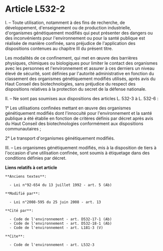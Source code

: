 # Article L532-2

I. – Toute utilisation, notamment à des fins de recherche, de développement, d'enseignement ou de production industrielle,
d'organismes génétiquement modifiés qui peut présenter des dangers ou des inconvénients pour l'environnement ou pour la santé
publique est réalisée de manière confinée, sans préjudice de l'application des dispositions contenues au chapitre III du
présent titre.

Les modalités de ce confinement, qui met en œuvre des barrières physiques, chimiques ou biologiques pour limiter le contact
des organismes avec les personnes et l'environnement et assurer à ces derniers un niveau élevé de sécurité, sont définies par
l'autorité administrative en fonction du classement des organismes génétiquement modifiés utilisés, après avis du Haut
Conseil des biotechnologies, sans préjudice du respect des dispositions relatives à la protection du secret de la défense
nationale.

II. – Ne sont pas soumises aux dispositions des articles L. 532-3 à L. 532-6 :

1° Les utilisations confinées mettant en œuvre des organismes génétiquement modifiés dont l'innocuité pour l'environnement et
la santé publique a été établie en fonction de critères définis par décret après avis du Haut Conseil des biotechnologies
conformément aux dispositions communautaires ;

2° Le transport d'organismes génétiquement modifiés.

III. – Les organismes génétiquement modifiés, mis à la disposition de tiers à l'occasion d'une utilisation confinée, sont
soumis à étiquetage dans des conditions définies par décret.

**Liens relatifs à cet article**

	**Anciens textes**:

	  - Loi n°92-654 du 13 juillet 1992 - art. 5 (Ab)

	**Modifié par**:

	  - Loi n°2008-595 du 25 juin 2008 - art. 13

	**Cité par**:

	  - Code de l'environnement - art. D532-17-1 (Ab)
	  - Code de l'environnement - art. D532-18-1 (Ab)
	  - Code de l'environnement - art. L181-3 (V)

	**Cite**:

	  - Code de l'environnement - art. L532-3
